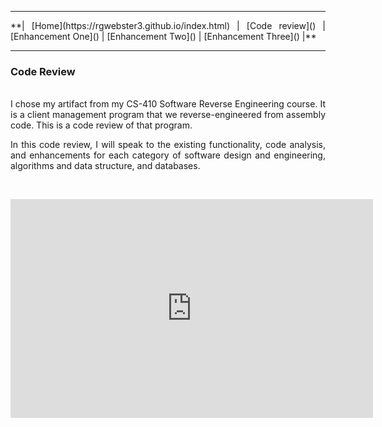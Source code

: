<div align="justify">
<hr>
**| [Home](https://rgwebster3.github.io/index.html) | [Code review]() | [Enhancement One]() | [Enhancement Two]() | [Enhancement Three]() |**
<hr>
</div>

### Code Review
<br>

<div align="justify">
I chose my artifact from my CS-410 Software Reverse Engineering course. It is a client management program that we reverse-engineered from assembly code. This is a code review of that program.

In this code review, I will speak to the existing functionality, code analysis, and enhancements for each category of software design and engineering, algorithms and data structure, and databases.
</div>
  
<br>

<p align="center">
<iframe width="580" height="350" src="https://www.youtube.com/embed/xkQD2hQf_64" frameborder="0" allow="autoplay; encrypted-media" allowfullscreen=""> </iframe>
</p>


